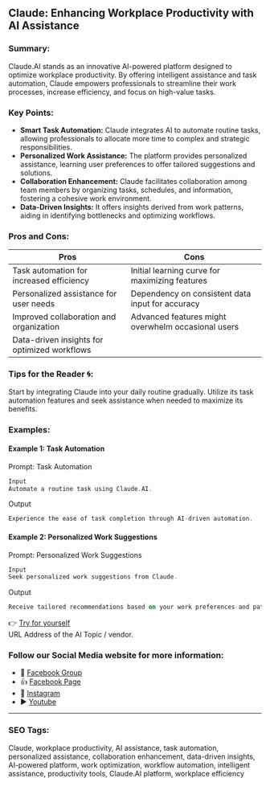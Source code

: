 ## Claude: Enhancing Workplace Productivity with AI Assistance

### Summary:
Claude.AI stands as an innovative AI-powered platform designed to optimize workplace productivity. By offering intelligent assistance and task automation, Claude empowers professionals to streamline their work processes, increase efficiency, and focus on high-value tasks.

### Key Points:
- **Smart Task Automation:** Claude integrates AI to automate routine tasks, allowing professionals to allocate more time to complex and strategic responsibilities.
- **Personalized Work Assistance:** The platform provides personalized assistance, learning user preferences to offer tailored suggestions and solutions.
- **Collaboration Enhancement:** Claude facilitates collaboration among team members by organizing tasks, schedules, and information, fostering a cohesive work environment.
- **Data-Driven Insights:** It offers insights derived from work patterns, aiding in identifying bottlenecks and optimizing workflows.

### Pros and Cons:

| Pros                                      | Cons                                               |
|-------------------------------------------|-----------------------------------------------------|
| Task automation for increased efficiency   | Initial learning curve for maximizing features       |
| Personalized assistance for user needs    | Dependency on consistent data input for accuracy     |
| Improved collaboration and organization   | Advanced features might overwhelm occasional users   |
| Data-driven insights for optimized workflows|                                                       |

### Tips for the Reader 🌀:
Start by integrating Claude into your daily routine gradually. Utilize its task automation features and seek assistance when needed to maximize its benefits.

### Examples:

#### Example 1: Task Automation
Prompt: Task Automation
```dart
Input
Automate a routine task using Claude.AI.
```
Output
```dart
Experience the ease of task completion through AI-driven automation.
```

#### Example 2: Personalized Work Suggestions
Prompt: Personalized Work Suggestions
```dart
Input
Seek personalized work suggestions from Claude.
```
Output
```dart
Receive tailored recommendations based on your work preferences and patterns.
```

👉 [Try for yourself](https://claude.ai/)  
URL Address of the AI Topic / vendor.

### Follow our Social Media website for more information:

- 📘 <a href="https://www.facebook.com/groups/trionxai" target="_blank">Facebook Group</a>
- 👍 <a href="https://www.facebook.com/ai.trionxai" target="_blank">Facebook Page</a>
- 📸 <a href="https://www.instagram.com/trionxai/" target="_blank">Instagram</a>
- ▶️ <a href="https://www.youtube.com/@robotdocs/" target="_blank">Youtube</a>

<hr>

### SEO Tags:
Claude, workplace productivity, AI assistance, task automation, personalized assistance, collaboration enhancement, data-driven insights, AI-powered platform, work optimization, workflow automation, intelligent assistance, productivity tools, Claude.AI platform, workplace efficiency
